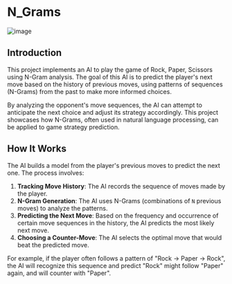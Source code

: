 # N_Grams

![image](https://github.com/user-attachments/assets/a4606fcf-1272-4bc9-b9a8-2dfa1cf6c89f)

## Introduction

This project implements an AI to play the game of Rock, Paper, Scissors using N-Gram analysis. The goal of this AI is to predict the player's next move based on the history of previous moves, using patterns of sequences (N-Grams) from the past to make more informed choices.

By analyzing the opponent's move sequences, the AI can attempt to anticipate the next choice and adjust its strategy accordingly. This project showcases how N-Grams, often used in natural language processing, can be applied to game strategy prediction.

## How It Works

The AI builds a model from the player's previous moves to predict the next one. The process involves:
1. **Tracking Move History**: The AI records the sequence of moves made by the player.
2. **N-Gram Generation**: The AI uses N-Grams (combinations of `N` previous moves) to analyze the patterns.
3. **Predicting the Next Move**: Based on the frequency and occurrence of certain move sequences in the history, the AI predicts the most likely next move.
4. **Choosing a Counter-Move**: The AI selects the optimal move that would beat the predicted move.

For example, if the player often follows a pattern of "Rock → Paper → Rock", the AI will recognize this sequence and predict "Rock" might follow "Paper" again, and will counter with "Paper".

